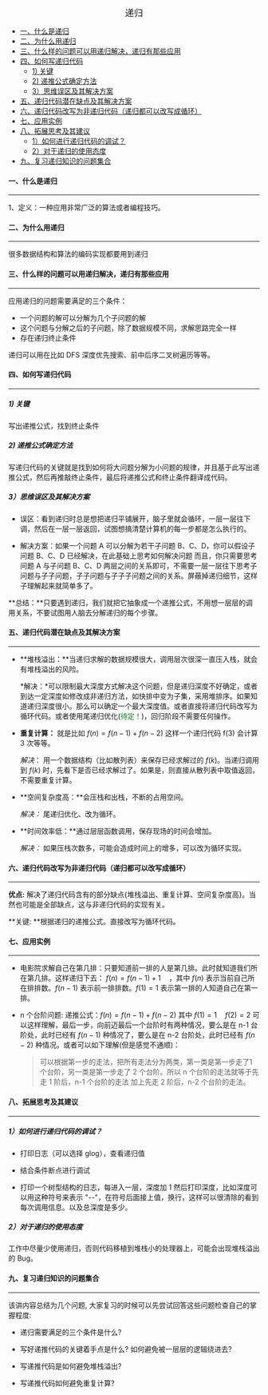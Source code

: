 <!--ts-->

<div align = "center"><font size = 4>递归</font></div>

* [一、什么是递归](#一什么是递归)
* [二、为什么用递归](#二为什么用递归)
* [三、什么样的问题可以用递归解决，递归有那些应用](#三什么样的问题可以用递归解决递归有那些应用)
* [四、如何写递归代码](#四如何写递归代码)
   * [1) 关键](#1-关键)
   * [2) 递推公式确定方法](#2-递推公式确定方法)
   * [3）思维误区及其解决方案](#3思维误区及其解决方案)
* [五、递归代码潜在缺点及其解决方案](#五递归代码潜在缺点及其解决方案)
* [六、递归代码改写为非递归代码（递归都可以改写成循环）](#六递归代码改写为非递归代码递归都可以改写成循环)
* [七、应用实例](#七应用实例)
* [八、拓展思考及其建议](#八拓展思考及其建议)
   * [1）如何进行递归代码的调试？](#1如何进行递归代码的调试)
   * [2）对于递归的使用态度](#2对于递归的使用态度)
* [九、复习递归知识的问题集合](#九复习递归知识的问题集合)



#### 一、什么是递归

---

1、定义：一种应用非常广泛的算法或者编程技巧。



#### 二、为什么用递归

---

很多数据结构和算法的编码实现都要用到递归



#### 三、什么样的问题可以用递归解决，递归有那些应用

---

应用递归的问题需要满足的三个条件：

- 一个问题的解可以分解为几个子问题的解
- 这个问题与分解之后的子问题，除了数据规模不同，求解思路完全一样
- 存在递归终止条件

递归可以用在比如 DFS 深度优先搜索、前中后序二叉树遍历等等。



#### 四、如何写递归代码

---

##### 1) 关键

写出递推公式，找到终止条件



##### 2) 递推公式确定方法

写递归代码的关键就是找到如何将大问题分解为小问题的规律，并且基于此写出递推公式，然后再推敲终止条件，最后将递推公式和终止条件翻译成代码。



##### 3）思维误区及其解决方案

- 误区：看到递归时总是想把递归平铺展开，脑子里就会循环，一层一层往下调，然后在一层一层返回，试图想搞清楚计算机的每一步都是怎么执行的。

- 解决方案：如果一个问题 A 可以分解为若干子问题 B、C、D，你可以假设子问题 B、C、D 已经解决，在此基础上思考如何解决问题 而且，你只需要思考问题 A 与子问题 B、C、D 两层之间的关系即可，不需要一层一层往下思考子问题与子子问题，子子问题与子子子问题之间的关系。屏蔽掉递归细节，这样子理解起来就简单多了。

**总结：**只要遇到递归，我们就把它抽象成一个递推公式，不用想一层层的调用关系，不要试图用人脑去分解递归的每个步骤。



#### 五、递归代码潜在缺点及其解决方案

---

- **堆栈溢出：**当递归求解的数据规模很大，调用层次很深一直压入栈，就会有堆栈溢出的风险。

  *解决：*可以限制最大深度方式解决这个问题，但是递归深度不好确定，或者到达一定深度如修改成非递归方法，如快排中变为子集，采用堆排序。如果知道递归深度很小。那么可以确定一个最大深度值。或者直接将递归代码改写为循环代码。或者使用尾递归优化(<font color=green>待定！</font>)，回归阶段不需要任何操作。

- **重复计算：** 就是比如 $f(n) = f(n-1) + f(n-2)$ 这样一个递归代码 f(3) 会计算 3 次等等。 

  _解决_： 用一个数据结构（比如散列表）来保存已经求解过的 $f(k)$。当递归调用到 $f(k)$ 时，先看下是否已经求解过了。如果是，则直接从散列表中取值返回，不需要重复计算。

- **空间复杂度高：**会压栈和出栈，不断的占用空间。

  _解决：_ 尾递归优化、改为循环。

- **时间效率低：**通过层层函数调用，保存现场的时间会增加。

  *解决：* 如果压栈次数多，可能会造成时间上的增多，可以改为循环实现。


#### 六、递归代码改写为非递归代码（递归都可以改写成循环）

---

**优点:** 解决了递归代码含有的部分缺点{堆栈溢出、重复计算、空间复杂度高}。当然也可能是全部缺点，这与非递归代码的实现有关。

**关键: **根据递归的递推公式。直接改写为循环代码。



#### 七、应用实例

---

- 电影院求解自己在第几排：只要知道前一排的人是第几排。此时就知道我们所在第几排。这样递归下去： $f(n) = f(n-1) + 1\quad$，其中 $f(n)$ 表示当前自己所在排排数。$f(n-1)$ 表示前一排排数。$f(1) = 1$ 表示第一排的人知道自己在第一排。

- n 个台阶问题:  递推公式：$f(n)=f(n-1)+f(n-2)$ 其中 $f(1) = 1 \quad f(2) = 2$ 可以这样理解，最后一步，向前迈最后一个台阶时有两种情况，要么是在 n-1 台阶处，此时已经有 $f(n-1)$ 种情况了，要么是在 n-2 台阶处，此时已经有 $f(n-2)$ 种情况。或者可以如下理解(但是感觉不通顺)：

  > 可以根据第一步的走法，把所有走法分为两类，第一类是第一步走了1 个台阶，另一类是第一步走了 2 个台阶。所以 n 个台阶的走法就等于先走 1 阶后，n-1 个台阶的走法 加上先走 2 阶后，n-2 个台阶的走法。



#### 八、拓展思考及其建议

---

##### 1）如何进行递归代码的调试？

- 打印日志（可以选择 glog），查看递归值

- 结合条件断点进行调试

- 打印一个树型结构的日志，每进入一层，深度加 1 然后打印深度，比如深度可以用这种符号来表示 "--"，在符号后面接上值，换行，这样可以很清除的看到每次调用信息。以及总深度是多少。


##### 2）对于递归的使用态度

工作中尽量少使用递归，否则代码移植到堆栈小的处理器上，可能会出现堆栈溢出的 Bug。



#### 九、复习递归知识的问题集合

---

该讲内容总结为几个问题, 大家复习的时候可以先尝试回答这些问题检查自己的掌握程度:

- 递归需要满足的三个条件是什么?

- 写好递推代码的关键着手点是什么? 如何避免被一层层的逻辑绕进去?

- 写递推代码是如何避免堆栈溢出?

- 写递推代码如何避免重复计算?



<!--te-->